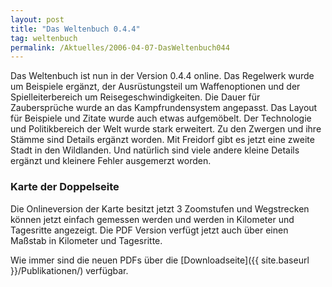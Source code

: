 ```yaml
---
layout: post
title: "Das Weltenbuch 0.4.4"
tag: weltenbuch
permalink: /Aktuelles/2006-04-07-DasWeltenbuch044
---
```


Das Weltenbuch ist nun in der Version 0.4.4 online. Das Regelwerk wurde um Beispiele ergänzt, der Ausrüstungsteil um Waffenoptionen und der Spielleiterbereich um Reisegeschwindigkeiten. Die Dauer für Zaubersprüche wurde an das Kampfrundensystem angepasst. Das Layout für Beispiele und Zitate wurde auch etwas aufgemöbelt. Der Technologie und Politikbereich der Welt wurde stark erweitert. Zu den Zwergen und ihre Stämme sind Details ergänzt worden. Mit Freidorf gibt es jetzt eine zweite Stadt in den Wildlanden. Und natürlich sind viele andere kleine Details ergänzt und kleinere Fehler ausgemerzt worden.

### Karte der Doppelseite

Die Onlineversion der Karte besitzt jetzt 3 Zoomstufen und Wegstrecken können jetzt einfach gemessen werden und werden in Kilometer und Tagesritte angezeigt. Die PDF Version verfügt jetzt auch über einen Maßstab in Kilometer und Tagesritte.

Wie immer sind die neuen PDFs über die [Downloadseite]({{ site.baseurl }}/Publikationen/) verfügbar.

